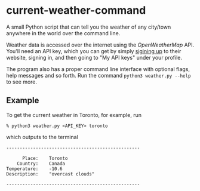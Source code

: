 # current-weather-command

A small Python script that can tell you the weather of any city/town anywhere in the world over the command line.

Weather data is accessed over the internet using the *OpenWeatherMap* API. You'll need an API key, which you can get by simply [sigining up](https://openweathermap.org/ "Link to their website") to their website, signing in, and then going to "My API keys" under your profile.

The program also has a proper command line interface with optional flags, help messages and so forth. Run the command `python3 weather.py --help` to see more.

## Example

To get the current weather in Toronto, for example, run

```
% python3 weather.py <API_KEY> toronto
```

which outputs to the terminal

```
--------------------------------------------------

      Place:    Toronto
    Country:    Canada
Temperature:    -10.6
Description:    "overcast clouds"

--------------------------------------------------
```



